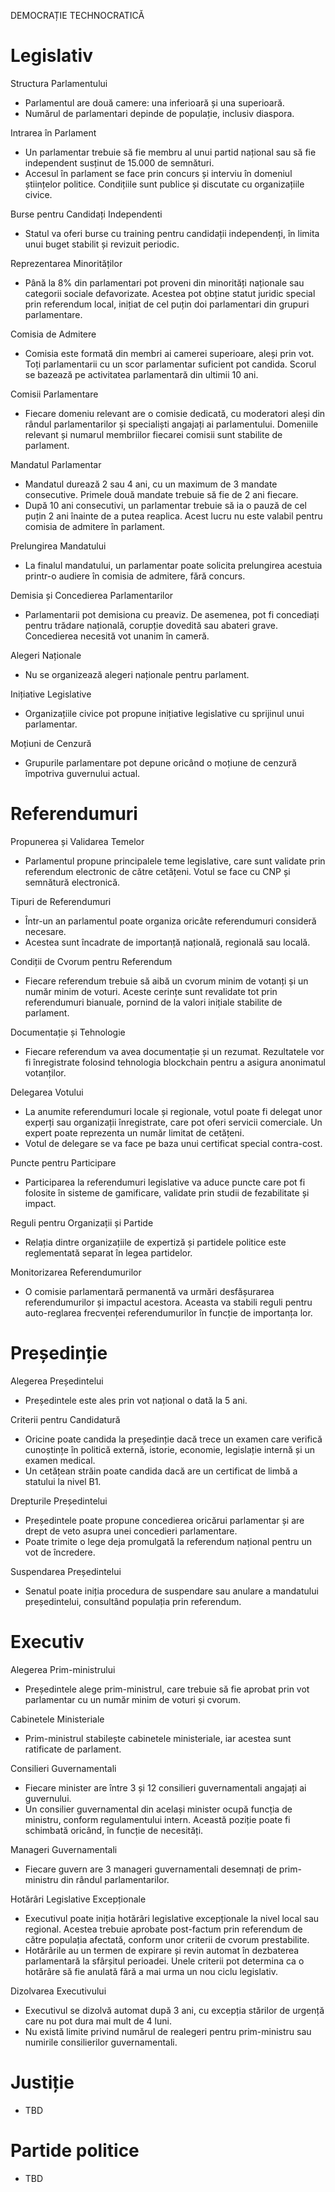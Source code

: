 DEMOCRAȚIE TECHNOCRATICĂ

Legislativ
===

Structura Parlamentului

* Parlamentul are două camere: una inferioară și una superioară.
* Numărul de parlamentari depinde de populație, inclusiv diaspora.

Intrarea în Parlament

* Un parlamentar trebuie să fie membru al unui partid național sau să fie independent susținut de 15.000 de semnături.
* Accesul în parlament se face prin concurs și interviu în domeniul științelor politice. Condițiile sunt publice și discutate cu organizațiile civice.

Burse pentru Candidați Independenti

* Statul va oferi burse cu training pentru candidații independenți, în limita unui buget stabilit și revizuit periodic.

Reprezentarea Minorităților

* Până la 8% din parlamentari pot proveni din minorități naționale sau categorii sociale defavorizate. Acestea pot obține statut juridic special prin referendum local, inițiat de cel puțin doi parlamentari din grupuri parlamentare.

Comisia de Admitere

* Comisia este formată din membri ai camerei superioare, aleși prin vot. Toți parlamentarii cu un scor parlamentar suficient pot candida. Scorul se bazează pe activitatea parlamentară din ultimii 10 ani.

Comisii Parlamentare

* Fiecare domeniu relevant are o comisie dedicată, cu moderatori aleși din rândul parlamentarilor și specialiști angajați ai parlamentului. Domeniile relevant și numarul membriilor fiecarei comisii sunt stabilite de parlament.

Mandatul Parlamentar

* Mandatul durează 2 sau 4 ani, cu un maximum de 3 mandate consecutive. Primele două mandate trebuie să fie de 2 ani fiecare.
* După 10 ani consecutivi, un parlamentar trebuie să ia o pauză de cel puțin 2 ani înainte de a putea reaplica. Acest lucru nu este valabil pentru comisia de admitere în parlament.

Prelungirea Mandatului

* La finalul mandatului, un parlamentar poate solicita prelungirea acestuia printr-o audiere în comisia de admitere, fără concurs.

Demisia și Concedierea Parlamentarilor

* Parlamentarii pot demisiona cu preaviz. De asemenea, pot fi concediați pentru trădare națională, corupție dovedită sau abateri grave. Concedierea necesită vot unanim în cameră.

Alegeri Naționale

* Nu se organizează alegeri naționale pentru parlament.

Inițiative Legislative

* Organizațiile civice pot propune inițiative legislative cu sprijinul unui parlamentar.

Moțiuni de Cenzură

* Grupurile parlamentare pot depune oricând o moțiune de cenzură împotriva guvernului actual.

Referendumuri
===

Propunerea și Validarea Temelor

* Parlamentul propune principalele teme legislative, care sunt validate prin referendum electronic de către cetățeni. Votul se face cu CNP și semnătură electronică.

Tipuri de Referendumuri

* Într-un an parlamentul poate organiza oricâte referendumuri consideră necesare.
* Acestea sunt încadrate de importanță națională, regională sau locală.

Condiții de Cvorum pentru Referendum

* Fiecare referendum trebuie să aibă un cvorum minim de votanți și un număr minim de voturi. Aceste cerințe sunt revalidate tot prin referendumuri bianuale, pornind de la valori inițiale stabilite de parlament.

Documentație și Tehnologie

* Fiecare referendum va avea documentație și un rezumat. Rezultatele vor fi înregistrate folosind tehnologia blockchain pentru a asigura anonimatul votanților.

Delegarea Votului

* La anumite referendumuri locale și regionale, votul poate fi delegat unor experți sau organizații înregistrate, care pot oferi servicii comerciale. Un expert poate reprezenta un număr limitat de cetățeni.
* Votul de delegare se va face pe baza unui certificat special contra-cost.

Puncte pentru Participare

* Participarea la referendumuri legislative va aduce puncte care pot fi folosite în sisteme de gamificare, validate prin studii de fezabilitate și impact.

Reguli pentru Organizații și Partide

* Relația dintre organizațiile de expertiză și partidele politice este reglementată separat în legea partidelor.

Monitorizarea Referendumurilor

* O comisie parlamentară permanentă va urmări desfășurarea referendumurilor și impactul acestora. Aceasta va stabili reguli pentru auto-reglarea frecvenței referendumurilor în funcție de importanța lor.


Președinție
===

Alegerea Președintelui

* Președintele este ales prin vot național o dată la 5 ani.

Criterii pentru Candidatură

* Oricine poate candida la președinție dacă trece un examen care verifică cunoștințe în politică externă, istorie, economie, legislație internă și un examen medical.
* Un cetățean străin poate candida dacă are un certificat de limbă a statului la nivel B1.

Drepturile Președintelui

* Președintele poate propune concedierea oricărui parlamentar și are drept de veto asupra unei concedieri parlamentare.
* Poate trimite o lege deja promulgată la referendum național pentru un vot de încredere.

Suspendarea Președintelui

* Senatul poate iniția procedura de suspendare sau anulare a mandatului președintelui, consultând populația prin referendum.

Executiv
===

Alegerea Prim-ministrului

* Președintele alege prim-ministrul, care trebuie să fie aprobat prin vot parlamentar cu un număr minim de voturi și cvorum.

Cabinetele Ministeriale

* Prim-ministrul stabilește cabinetele ministeriale, iar acestea sunt ratificate de parlament.

Consilieri Guvernamentali

* Fiecare minister are între 3 și 12 consilieri guvernamentali angajați ai guvernului.
* Un consilier guvernamental din același minister ocupă funcția de ministru, conform regulamentului intern. Această poziție poate fi schimbată oricând, în funcție de necesități.

Manageri Guvernamentali

* Fiecare guvern are 3 manageri guvernamentali desemnați de prim-ministru din rândul parlamentarilor.

Hotărâri Legislative Excepționale

* Executivul poate iniția hotărâri legislative excepționale la nivel local sau regional. Acestea trebuie aprobate post-factum prin referendum de către populația afectată, conform unor criterii de cvorum prestabilite.
* Hotărârile au un termen de expirare și revin automat în dezbaterea parlamentară la sfârșitul perioadei. Unele criterii pot determina ca o hotărâre să fie anulată fără a mai urma un nou ciclu legislativ.

Dizolvarea Executivului

* Executivul se dizolvă automat după 3 ani, cu excepția stărilor de urgență care nu pot dura mai mult de 4 luni.
* Nu există limite privind numărul de realegeri pentru prim-ministru sau numirile consilierilor guvernamentali.

Justiție
===
- TBD

Partide politice
===
- TBD